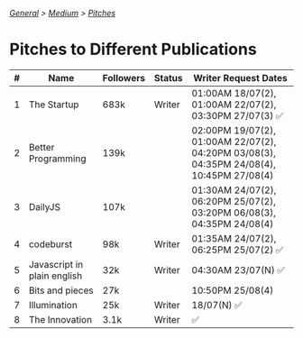 _[General](../README.md) > [Medium](./main.md) > [Pitches](./Pitches.md)_

# Pitches to Different Publications

| #   | Name                        | Followers | Status | Writer Request Dates                                                   |
| --- | --------------------------- | --------- | ------ | ---------------------------------------------------------------------- |
| 1   | The Startup                 | 683k      | Writer | 01:00AM 18/07(2), 01:00AM 22/07(2), 03:30PM 27/07(3) ✅                |
| 2   | Better Programming          | 139k      |        | 02:00PM 19/07(2), 01:00AM 22/07(2), 04:20PM 03/08(3), 04:35PM 24/08(4), 10:45PM 27/08(4) |
| 3   | DailyJS                     | 107k      |        | 01:30AM 24/07(2), 06:20PM 25/07(2), 03:20PM 06/08(3), 04:35PM 24/08(4) |
| 4   | codeburst                   | 98k       | Writer | 01:35AM 24/07(2), 06:25PM 25/07(2) ✅                                  |
| 5   | Javascript in plain english | 32k       | Writer | 04:30AM 23/07(N) ✅                                                    |
| 6   | Bits and pieces             | 27k       |        | 10:50PM 25/08(4)                                                       |
| 7   | Illumination                | 25k       | Writer | 18/07(N) ✅                                                            |
| 8   | The Innovation              | 3.1k      | Writer | ✅                                                                     |
